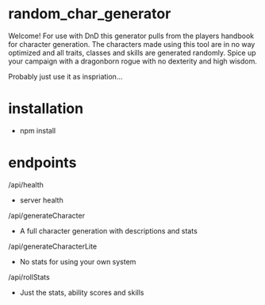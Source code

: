 # random_char_generator

Welcome! For use with DnD this generator pulls from the players handbook for character generation.
The characters made using this tool are in no way optimized and all traits, classes and skills are generated randomly.
Spice up your campaign with a dragonborn rogue with no dexterity and high wisdom.

Probably just use it as inspriation...

# installation

- npm install

# endpoints
/api/health
- server health

/api/generateCharacter
- A full character generation with descriptions and stats

/api/generateCharacterLite
- No stats for using your own system

/api/rollStats
- Just the stats, ability scores and skills
